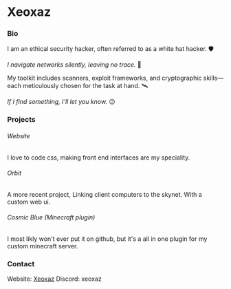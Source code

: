 # Xeoxaz

### Bio
I am an ethical security hacker, often referred to as a white hat hacker. 🛡️

*I navigate networks silently, leaving no trace.* 🥷

My toolkit includes scanners, exploit frameworks, and cryptographic skills—each meticulously chosen for the task at hand. 🛰️

*If I find something, I'll let you know.* 😉

### Projects

###### Website
I love to code css, making front end interfaces are my speciality.

###### Orbit
A more recent project, Linking client computers to the skynet.
With a custom web ui.

###### Cosmic Blue (Minecraft plugin)
I most likly won't ever put it on github, but it's a all in one plugin for my custom minecraft server.

### Contact
Website: [Xeoxaz](https://xeoxaz.com/)
Discord: xeoxaz